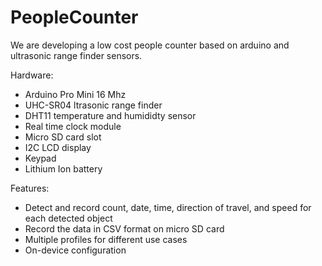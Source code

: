 # PeopleCounter
We are developing a low cost people counter based on arduino and ultrasonic range finder sensors. 

Hardware: 
  - Arduino Pro Mini 16 Mhz
  - UHC-SR04 ltrasonic range finder
  - DHT11 temperature and humididty sensor
  - Real time clock module 
  - Micro SD card slot
  - I2C LCD display 
  - Keypad
  - Lithium Ion battery 
  

Features: 
- Detect and record count, date, time, direction of travel, and speed for each detected object
- Record the data in CSV format on micro SD card
- Multiple profiles for different use cases
- On-device configuration 
